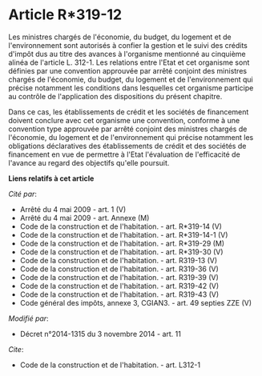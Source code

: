 # Article R*319-12

Les ministres chargés de l'économie, du budget, du logement et de l'environnement sont autorisés à confier la gestion et le
suivi des crédits d'impôt dus au titre des avances à l'organisme mentionné au cinquième alinéa de l'article L. 312-1. Les
relations entre l'Etat et cet organisme sont définies par une convention approuvée par arrêté conjoint des ministres chargés
de l'économie, du budget, du logement et de l'environnement qui précise notamment les conditions dans lesquelles cet
organisme participe au contrôle de l'application des dispositions du présent chapitre. 

Dans ce cas, les établissements de crédit et les sociétés de financement  doivent conclure avec cet organisme une convention,
conforme à une convention type approuvée par arrêté conjoint des ministres chargés de l'économie, du logement et de
l'environnement qui précise notamment les obligations déclaratives des établissements de crédit et des sociétés de
financement  en vue de permettre à l'Etat l'évaluation de l'efficacité de l'avance au regard des objectifs qu'elle poursuit.

**Liens relatifs à cet article**

_Cité par_:

  - Arrêté du 4 mai 2009 - art. 1 (V)
  - Arrêté du 4 mai 2009 - art. Annexe (M)
  - Code de la construction et de l'habitation. - art. R*319-14 (V)
  - Code de la construction et de l'habitation. - art. R*319-14-1 (V)
  - Code de la construction et de l'habitation. - art. R*319-29 (M)
  - Code de la construction et de l'habitation. - art. R*319-30 (V)
  - Code de la construction et de l'habitation. - art. R319-13 (V)
  - Code de la construction et de l'habitation. - art. R319-36 (V)
  - Code de la construction et de l'habitation. - art. R319-39 (V)
  - Code de la construction et de l'habitation. - art. R319-42 (V)
  - Code de la construction et de l'habitation. - art. R319-43 (V)
  - Code général des impôts, annexe 3, CGIAN3. - art. 49 septies ZZE (V)

_Modifié par_:

  - Décret n°2014-1315 du 3 novembre 2014 - art. 11

_Cite_:

  - Code de la construction et de l'habitation. - art. L312-1
